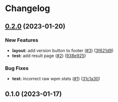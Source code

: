 # Changelog

## [0.2.0](https://github.com/nekusu/apetype/compare/v0.1.0...v0.2.0) (2023-01-20)


### New Features

* **layout:** add version button to footer ([#3](https://github.com/nekusu/apetype/issues/3)) ([3f621d9](https://github.com/nekusu/apetype/commit/3f621d962808ca6e497e8144c5f7a616b980a63b))
* **test:** add result page ([#2](https://github.com/nekusu/apetype/issues/2)) ([938e925](https://github.com/nekusu/apetype/commit/938e92589d7a7a794a2dbeadbe7cc9179aa0427c))


### Bug Fixes

* **test:** incorrect raw wpm stats ([#1](https://github.com/nekusu/apetype/issues/1)) ([31c1a30](https://github.com/nekusu/apetype/commit/31c1a30f9de3c4ee275499f5aa0f884047c73243))

## 0.1.0 (2023-01-17)